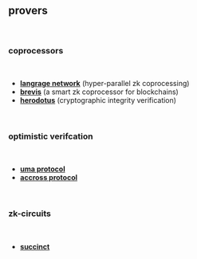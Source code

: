 ## provers

<br>

### coprocessors

<br>

* **[langrage network](https://www.lagrange.dev/)** (hyper-parallel zk coprocessing)
* **[brevis](https://brevis.network/)** (a smart zk coprocessor for blockchains)
* **[herodotus](https://herodotus.dev/)** (cryptographic integrity verification)

<br>

### optimistic verifcation

<br>

* **[uma protocol](https://uma.xyz/)**
* **[accross protocol](https://github.com/across-protocol)**

<br>

### zk-circuits

<br>

* **[succinct](https://github.com/succinctlabs/sp1-contract-call)**
